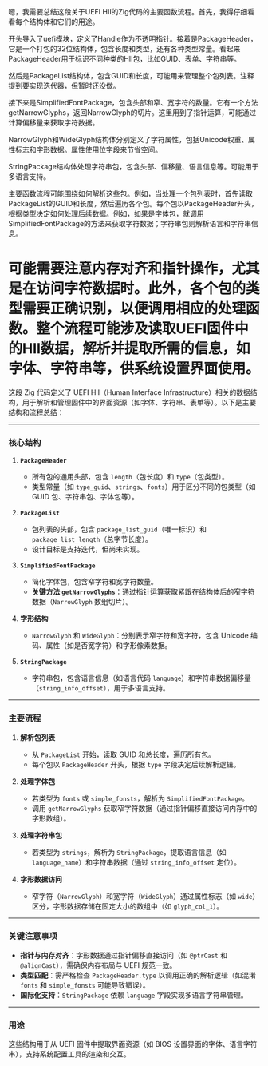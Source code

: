 嗯，我需要总结这段关于UEFI HII的Zig代码的主要函数流程。首先，我得仔细看看每个结构体和它们的用途。

开头导入了uefi模块，定义了Handle作为不透明指针。接着是PackageHeader，它是一个打包的32位结构体，包含长度和类型，还有各种类型常量。看起来PackageHeader用于标识不同种类的HII包，比如GUID、表单、字符串等。

然后是PackageList结构体，包含GUID和长度，可能用来管理整个包列表。注释提到要实现迭代器，但暂时还没做。

接下来是SimplifiedFontPackage，包含头部和窄、宽字符的数量。它有一个方法getNarrowGlyphs，返回NarrowGlyph的切片。这里用到了指针运算，可能通过计算偏移量来获取字符数据。

NarrowGlyph和WideGlyph结构体分别定义了字符属性，包括Unicode权重、属性标志和字形数据。属性使用位字段来节省空间。

StringPackage结构体处理字符串包，包含头部、偏移量、语言信息等。可能用于多语言支持。

主要函数流程可能围绕如何解析这些包。例如，当处理一个包列表时，首先读取PackageList的GUID和长度，然后遍历各个包。每个包以PackageHeader开头，根据类型决定如何处理后续数据。例如，如果是字体包，就调用SimplifiedFontPackage的方法来获取字符数据；字符串包则解析语言和字符串信息。

可能需要注意内存对齐和指针操作，尤其是在访问字符数据时。此外，各个包的类型需要正确识别，以便调用相应的处理函数。整个流程可能涉及读取UEFI固件中的HII数据，解析并提取所需的信息，如字体、字符串等，供系统设置界面使用。
================================================
这段 Zig 代码定义了 UEFI HII（Human Interface Infrastructure）相关的数据结构，用于解析和管理固件中的界面资源（如字体、字符串、表单等）。以下是主要结构和流程总结：

---

### **核心结构**
1. **`PackageHeader`**  
   - 所有包的通用头部，包含 `length`（包长度）和 `type`（包类型）。  
   - 类型常量（如 `type_guid`、`strings`、`fonts`）用于区分不同的包类型（如 GUID 包、字符串包、字体包等）。

2. **`PackageList`**  
   - 包列表的头部，包含 `package_list_guid`（唯一标识）和 `package_list_length`（总字节长度）。  
   - 设计目标是支持迭代，但尚未实现。

3. **`SimplifiedFontPackage`**  
   - 简化字体包，包含窄字符和宽字符数量。  
   - **关键方法 `getNarrowGlyphs`**：通过指针运算获取紧跟在结构体后的窄字符数据（`NarrowGlyph` 数组切片）。

4. **字形结构**  
   - `NarrowGlyph` 和 `WideGlyph`：分别表示窄字符和宽字符，包含 Unicode 编码、属性（如是否宽字符）和字形像素数据。

5. **`StringPackage`**  
   - 字符串包，包含语言信息（如语言代码 `language`）和字符串数据偏移量（`string_info_offset`），用于多语言支持。

---

### **主要流程**
1. **解析包列表**  
   - 从 `PackageList` 开始，读取 GUID 和总长度，遍历所有包。
   - 每个包以 `PackageHeader` 开头，根据 `type` 字段决定后续解析逻辑。

2. **处理字体包**  
   - 若类型为 `fonts` 或 `simple_fonsts`，解析为 `SimplifiedFontPackage`。  
   - 调用 `getNarrowGlyphs` 获取窄字符数据（通过指针偏移直接访问内存中的字形数组）。

3. **处理字符串包**  
   - 若类型为 `strings`，解析为 `StringPackage`，提取语言信息（如 `language_name`）和字符串数据（通过 `string_info_offset` 定位）。

4. **字形数据访问**  
   - 窄字符（`NarrowGlyph`）和宽字符（`WideGlyph`）通过属性标志（如 `wide`）区分，字形数据存储在固定大小的数组中（如 `glyph_col_1`）。

---

### **关键注意事项**
- **指针与内存对齐**：字形数据通过指针偏移直接访问（如 `@ptrCast` 和 `@alignCast`），需确保内存布局与 UEFI 规范一致。
- **类型匹配**：需严格检查 `PackageHeader.type` 以调用正确的解析逻辑（如混淆 `fonts` 和 `simple_fonsts` 可能导致错误）。
- **国际化支持**：`StringPackage` 依赖 `language` 字段实现多语言字符串管理。

---

### **用途**
这些结构用于从 UEFI 固件中提取界面资源（如 BIOS 设置界面的字体、语言字符串），支持系统配置工具的渲染和交互。